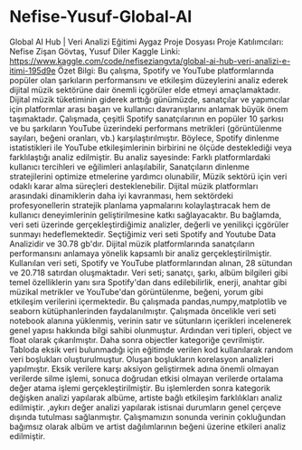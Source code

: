# Nefise-Yusuf-Global-AI
Global AI Hub | Veri Analizi Eğitimi Aygaz Proje Dosyası
Proje Katılımcıları: Nefise Zişan Gövtaş, Yusuf Diler
Kaggle Linki: https://www.kaggle.com/code/nefiseziangvta/global-ai-hub-veri-analizi-e-itimi-195d9e
Özet Bilgi: Bu çalışma, Spotify ve YouTube platformlarında popüler olan şarkıların performansını ve etkileşim düzeylerini analiz ederek dijital müzik sektörüne dair önemli içgörüler elde etmeyi amaçlamaktadır. Dijital müzik tüketiminin giderek arttığı günümüzde, sanatçılar ve yapımcılar için platformlar arası başarı ve kullanıcı davranışlarını anlamak büyük önem taşımaktadır.
Çalışmada, çeşitli Spotify sanatçılarının en popüler 10 şarkısı ve bu şarkıların YouTube üzerindeki performans metrikleri (görüntülenme sayıları, beğeni oranları, vb.) karşılaştırılmıştır. Böylece, Spotify dinlenme istatistikleri ile YouTube etkileşimlerinin birbirini ne ölçüde desteklediği veya farklılaştığı analiz edilmiştir.
Bu analiz sayesinde:
Farklı platformlardaki kullanıcı tercihleri ve eğilimleri anlaşılabilir,
Sanatçıların dinlenme stratejilerini optimize etmelerine yardımcı olunabilir,
Müzik sektörü için veri odaklı karar alma süreçleri desteklenebilir.
Dijital müzik platformları arasındaki dinamiklerin daha iyi kavranması, hem sektördeki profesyonellerin stratejik planlama yapmalarını kolaylaştıracak hem de kullanıcı deneyimlerinin geliştirilmesine katkı sağlayacaktır. Bu bağlamda, veri seti üzerinde gerçekleştirdiğimiz analizler, değerli ve yenilikçi içgörüler sunmayı hedeflemektedir.
Seçtiğimiz veri seti Spotify and Youtube Data Analizidir ve 30.78 gb'dır. Dijital müzik platformlarında sanatçıların performansını anlamaya yönelik kapsamlı bir analiz gerçekleştirilmiştir. Kullanılan veri seti, Spotify ve YouTube platformlarından alınan, 28 sütundan ve 20.718 satırdan oluşmaktadır. Veri seti; sanatçı, şarkı, albüm bilgileri gibi temel özelliklerin yanı sıra Spotify'dan dans edilebilirlik, enerji, anahtar gibi müzikal metrikler ve YouTube'dan görüntülenme, beğeni, yorum gibi etkileşim verilerini içermektedir.
Bu çalışmada pandas,numpy,matplotlib ve seaborn kütüphanlerinden faydalanılmıştır. Çalışmada öncelikle veri seti notebook alanına yüklenmiş, verinin satır ve sütunların içerikleri incelenerek genel yapısı hakkında bilgi sahibi olunmuştur. Ardından veri tipleri, object ve float olarak çıkarılmıştır. Daha sonra objectler kategoriğe çevrilmiştir. Tabloda eksik veri bulunmadığı için eğitimde verilen kod kullanılarak random veri boşlukları oluşturulmuştur. Oluşan boşlukların korelasyon analizleri yapılmıştır. Eksik verilere karşı aksiyon geliştirmek adına önemli olmayan verilerde silme işlemi, sonuca doğrudan etkisi olmayan verilerde ortalama değer atama işlemi gerçekleştirilmiştir. Bu işlemlerden sonra kategorik değişken analizi yapılarak albüme, artiste bağlı etkileşim farklılıkları analiz edilmiştir. ,aykırı değer analizi yapılarak istisnai durumların genel çerçeve dışında tutulması sağlanmıştır. Çalışmamızın sonunda verinin çokluğundan bağımsız olarak albüm ve artist dağılımlarının beğeni üzerine etkileri analiz edilmiştir.
